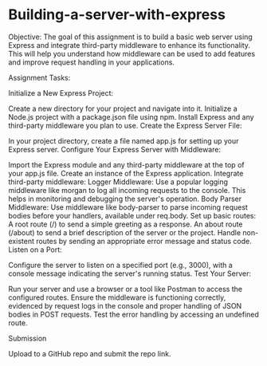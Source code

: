 # Building-a-server-with-express

Objective:
The goal of this assignment is to build a basic web server using Express and integrate third-party middleware to enhance its functionality. This will help you understand how middleware can be used to add features and improve request handling in your applications.

 

Assignment Tasks:

Initialize a New Express Project:

Create a new directory for your project and navigate into it.
Initialize a Node.js project with a package.json file using npm.
Install Express and any third-party middleware you plan to use.
Create the Express Server File:

In your project directory, create a file named app.js for setting up your Express server.
Configure Your Express Server with Middleware:

Import the Express module and any third-party middleware at the top of your app.js file.
Create an instance of the Express application.
Integrate third-party middleware:
Logger Middleware: Use a popular logging middleware like morgan to log all incoming requests to the console. This helps in monitoring and debugging the server's operation.
Body Parser Middleware: Use middleware like body-parser to parse incoming request bodies before your handlers, available under req.body.
Set up basic routes:
A root route (/) to send a simple greeting as a response.
An about route (/about) to send a brief description of the server or the project.
Handle non-existent routes by sending an appropriate error message and status code.
Listen on a Port:

Configure the server to listen on a specified port (e.g., 3000), with a console message indicating the server's running status.
Test Your Server:

Run your server and use a browser or a tool like Postman to access the configured routes.
Ensure the middleware is functioning correctly, evidenced by request logs in the console and proper handling of JSON bodies in POST requests.
Test the error handling by accessing an undefined route.
 

Submission

Upload to a GitHub repo and submit the repo link.